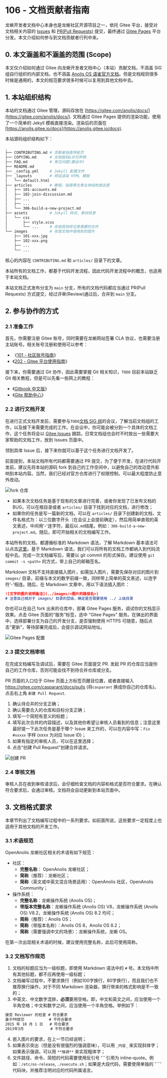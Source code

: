 # 106 - 文档贡献者指南

龙蜥开发者文档中心本身也是龙蜥社区开源项目之一，依托 Gitee 平台，接受对文档相关内容的 [Issues](https://gitee.com/anolis/docs/issues) 和 [PR(Pull Requests)](https://gitee.com/anolis/docs/pulls) 提交，最终通过 [Gitee Pages](https://gitee.com/help/articles/4136) 平台分发。本文介绍如何参与到文档贡献者行列中来。

## 0. 本文涵盖和不涵盖的范围 (Scope)

本文仅介绍如何通过 Gitee 向龙蜥开发者文档中心（本站）贡献文档，不涵盖 SIG 组自行组织的内部文档，也不涵盖 [Anolis OS 语雀官方文档](https://yuque.com/anolis-docs)。但是文档规则很多时候是通用的，本文的规范要求很多时候可以复用到其他文档中去。

## 1. 本站组织结构

本站的文档通过 Gitee 管理，源码存放在 [https://gitee.com/anolis/docs/](https://gitee.com/anolis/docs/). 文档通过 Gitee Pages 提供的渲染功能，使用了一个简单的 Jekyll 模板直接渲染。渲染后的页面在 [https://anolis.gitee.io/docs](https://anolis.gitee.io/docs).

本站源码组织结构如下：

```bash
.
├── CONTRIBUTING.md # 贡献者指南导航页
├── COPYING.md      # 文档版权&许可声明
├── FAQ.md          # 常见问题(建设中)
├── README.md
├── _config.yml     # Jekyll 配置文件
├── _layouts        # 网站渲染 HTML 模板
│   └── default.html
├── articles        # 教程、指南等文章主体结构放这里
│   ├── 101-accounts.md
│   ├── 102-join-discussion.md
│   ├── ...
│   ├── ...
│   └── 306-build-a-new-project.md
├── assets          # Jekyll 样式、素材目录
│   └── css
│       ├── style.scss
│       └── ...     # 存放其他样式表需要的文件
└── images          # 存放文档中使用到的图片
    ├── 101-xxx.jpg
    ├── 102-xxx.png
    ├── ...
    └── ...
```

核心的内容在 `CONTRIBUTING.md` 和 `articles/` 目录下的文章。

本站所有的文档工作，都基于代码开发流程，因此代码开发流程中的概念，也适用于本站文档。

本站文档正式发布分支为 `main` 分支，所有的文档代码都应当通过 PR(Pull Requests) 方式提交，经过评审(Review)通过后，合并到 `main` 分支。

## 2. 参与协作的方式

### 2.1 准备工作
首先，你需要注册 Gitee 账号，同时需要在龙蜥网站签署 CLA 协议，也需要注册主站账号。相关账号注册和使用可以参考：
+ 《[101 - 社区账号指南](/docs/101-accounts.md)》
+ 《[202 - Gitee 平台使用指南](/docs/202-intro-to-gitee.md)》

接下来，你需要通过 Git 协作，因此需要掌握 Git 相关知识，`TODO` 目前本站缺乏 Git 相关教程，但是可以先看一些网上的教程：
+ 《[Gitbook 中文版](https://git-scm.com/book/zh/v2)》
+ 《[Gite 帮助中心](https://gitee.com/help/articles/4122)》

### 2.2 进行文档开发

在进行正式文档开发前，需要参与`TODO`[文档 SIG 组](TODO)的会议，了解当前文档组的工作，以及接下来需要完成的工作。在会议中，你可能会被分到一个具体的文档工作，这个任务将会以 [Gitee Issues](https://gitee.com/anolis/docs/issues) 跟踪。日常文档组也会时不时放出一些需要大家帮助的文档工作，放到 Issues 页面中。

领到具体 Issue 后，接下来你就可以基于这个任务进行文档开发了。

前面提到，本站文档所有代码都需要通过 PR 提交，为了便于开发，在进行代码开发前，建议先将本站的源码 fork 到自己的工作空间中，以避免自己的改动意外影响到本站内容。当然，我们已经对官方仓库进行了权限控制，可以最大程度防止意外改动。

![fork 仓库](../images/106-fork-a-repo.jpg)

+ 如果本次文档任务是基于现有的文章进行完善，或者你发现了已发布文档的 BUG，可以在根目录或者 `articles/` 目录下找到对应的文档，进行修改；
+ 如果你的任务是写一篇新的文档，可以在 `articles/` 目录下创建新的文档，文件名格式为：以三位数字开头（在会议上会提前确定），然后用简单直观的英文表述，中间用'-'连字符，最后以`.md`结尾。例如：`306-build-a-new-project.md`。随后，即可开始相关的文档编写工作。

本站所有的文档，都遵循标准的 Markdown 语法，了解 Markdown 基本语法可以点击[这里](https://www.markdown.xyz/basic-syntax/)。基于 Markdown 语法，我们可以将所有的文档工作都纳入到代码流程中去。完成一次文档编写后，需要以 git commit 的形式保存。建议使用 `git commit -s <path>` 的方式，带上自己的邮箱签名。

Markdown 文档不支持直接插入图片，如需加入图片，需要先保存对应的图片到 `images/` 目录，前缀与本文的数字前缀一致，同样带上简单的英文表述，以连字符'-'相连。随后，在 Markdown 文章中，用以下语法插入图片：
```md
![文字的图片说明备注](../images/<图片的路径名>)
# 注意自己相对于 images/ 目录的层级，确定是否需要使用 ../ 上级目录
```

你也可以在自己 fork 出来的仓库中，部署 Gitee Pages 服务，调试你的文档显示效果。点击 Gitee 页面的“服务”标签，选中 "Gitee Pages" 服务。在弹出的界面中，选择部署分支为自己的开发分支，是否强制使用 HTTPS 可随意，随后点击“更新”，等待部署完成后，会提示调试网站地址。

![Gitee Pages 配置](../images/106-use-gitee-pages.png)

### 2.3 提交文档审核

在完成文档编写及调试后，需要在 Gitee 页面提交 PR. 发起 PR 的仓库应当是你自己的工作仓库，否则可能会找不到待合并仓库或分支。

PR 页面的入口位于 Gitee 页面上方标签页醒目位置，或者直接输入 https://gitee.com/casparant/docs/pulls (将`casparant` 换成你自己的仓库名)。点击右上角 `新建 Pull Request`.

1. 确认待合并的分支正确；
2. 确认需要合入的仓库和目标分支正确；
3. 填写一个简短有意义的标题；
4. 填写此次合并的内容描述，以及其他你希望让审核人员看到的信息；注意这里最好提一下此次任务是基于哪个 Issue 来工作的，可以在内容中写：`Fix #xxxxx` 字样 (xxxx 为对应 Issue ID)；
5. 如果有指定的审核人员，可以在这里选择；
6. 点击“创建 Pull Request”创建合并请求。

![创建 PR](../images/106-create-pr.jpg)

### 2.4 审核文档

审核人员在收到审核请求后，会仔细检查文档的内容和格式是否符合要求。在确认符合要求后，会通过审核。文档将会自动更新到本站页面中。

## 3. 文档格式要求

本章节列出了文档编写过程中的一系列要求。如前面所说，这些要求一定程度上也适用于其他文档的开发工作。

### 3.1 术语规范

OpenAnolis 龙蜥社区相关的术语有如下规范：

+ 社区：
  + **完整名称**： OpenAnolis 龙蜥社区；
  + **简称**（推荐）：龙蜥社区；
  + **简称**（英文或中英文混合场景适用）：OpenAnolis 社区，OpenAnolis Community；
+ 操作系统：
  + **完整名称**：龙蜥操作系统 (Anolis OS)；
  + **带版本完整名称**：龙蜥操作系统 (Anolis OS) V8，龙蜥操作系统 (Anolis OS) V8.2，龙蜥操作系统 (Anolis OS) 8.2 均可；
  + **简称**（推荐）：Anolis OS；
  + **简称**（带版本名称）：Anolis OS 8，Anolis OS 8.2；
  + **简称**（需要强调中文的场景）：龙蜥操作系统，龙蜥 OS。

在第一次出现相关术语的时候，建议使用完整名称，此后可使用简称。

### 3.2 文档写作规范

1. 文档的标题应当为一级标题，即使用 Markdown 语法中的 `#` 号。本文档中所有其他标题，都不应再使用一级标题；
2. 文档编写过程中，不要求换行（例如100字换行，80字换行），而且我们也不推荐换行操作，对于不同 Markdown 渲染器，换行带来的格式影响是不一致的；
3. 中英文、中文数字混排，**必须**要用空格。即，中文和英文之间，应当使用一个半角空格；中文和数字之间，应当使用一个半角空格。举例如下：
```md
接受 Reviewer 的检查 # 符合要求
基于PR提交           # 不符合要求
2015 年 10 月 1 日   # 符合要求
2013年3月            # 不符合要求
```
4. 嵌入图片的要求，在上一节已经说明；
5. 如果表示突出（但是没有很强烈的强调意味），可以用 `_内容_` 来实现斜体字；如果表示强调，可以用 `**强调**` 来实现粗体字；
6. 文件路径、命令、简短的代码需要使用反引号 '\`' 引用为 inline-quote。例如：`/etc/os-release`, `./execute.sh`；如果是大段代码，需要使用单独的 '\`\`\`' 代码块，并推荐注明对应的代码所属语言。
